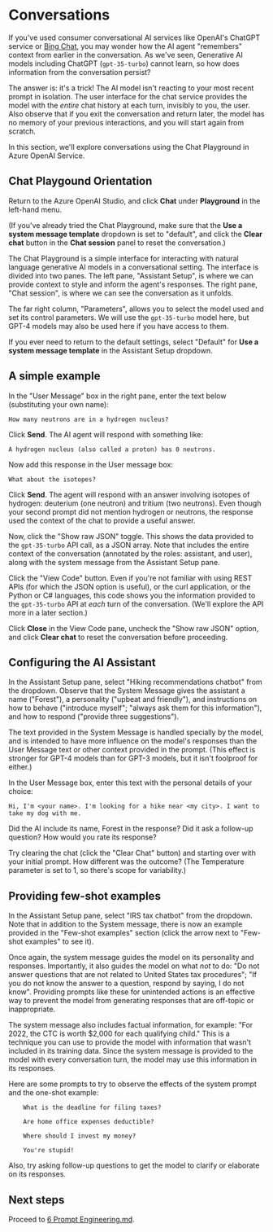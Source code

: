 # Conversations

If you've used consumer conversational AI services like OpenAI's ChatGPT service or [Bing Chat](https://bing.com/chat), you may wonder how the AI agent "remembers" context from earlier in the conversation. As we've seen, Generative AI models including ChatGPT (`gpt-35-turbo`) cannot learn, so how does information from the conversation persist?

The answer is: it's a trick! The AI model isn't reacting to your most recent prompt in isolation. The user interface for the chat service provides the model with the *entire* chat history at each turn, invisibly to you, the user. Also observe that if you exit the conversation and return later, the model has no memory of your previous interactions, and you will start again from scratch.

In this section, we'll explore conversations using the Chat Playground in Azure OpenAI Service.

## Chat Playgound Orientation

Return to the Azure OpenAI Studio, and click **Chat** under **Playground** in the left-hand menu. 

(If you've already tried the Chat Playground, 
make sure that the **Use a system message template** dropdown is set to "default", 
and click the **Clear chat** button in the **Chat session** panel to reset the conversation.)

The Chat Playground is a simple interface for interacting with natural language generative AI models in a conversational setting. The interface is divided into two panes. The left pane, "Assistant Setup", is where we can provide context to style and inform the agent's responses. The right pane, "Chat session", is where we can see the conversation as it unfolds.

The far right column, "Parameters", allows you to select the model used and set its control parameters. We will use the `gpt-35-turbo` model here, but GPT-4 models may also be used here if you have access to them.

If you ever need to return to the default settings, select "Default" for **Use a system message template** in the Assistant Setup dropdown. 

## A simple example

In the "User Message" box in the right pane, enter the text below (substituting your own name):

    How many neutrons are in a hydrogen nucleus?

Click **Send**. The AI agent will respond with something like:

    A hydrogen nucleus (also called a proton) has 0 neutrons.

Now add this response in the User message box:

    What about the isotopes?

Click **Send**. The agent will respond with an answer involving isotopes of hydrogen: deuterium (one neutron) and tritium (two neutrons). Even though your second prompt did not mention hydrogen or neutrons, the response used the context of the chat to provide a  useful answer.

Now, click the "Show raw JSON" toggle. This shows the data provided to the `gpt-35-turbo` API call, as a JSON array. Note that includes the entire context of the conversation (annotated by the roles: assistant, and user), along with the system message from the Assistant Setup pane.

Click the "View Code" button. Even if you're not familiar with using REST APIs (for which the JSON option is useful), or the curl application, or the Python or C# languages, this code shows you the information provided to the `gpt-35-turbo` API at *each* turn of the conversation. (We'll explore the API more in a later section.)

Click **Close** in the View Code pane, uncheck the "Show raw JSON" option, and click **Clear chat** to reset the conversation before proceeding.

## Configuring the AI Assistant

In the Assistant Setup pane, select "Hiking recommendations chatbot" from the dropdown. Observe that the System Message gives the assistant a name ("Forest"), a personality ("upbeat and friendly"), and instructions on how to behave ("introduce myself"; "always ask them for this information"), and how to respond ("provide three suggestions").

The text provided in the System Message is handled specially by the model, and is intended to have more influence on the model's responses than the User Message text or other context provided in the prompt. (This effect is stronger for GPT-4 models than for GPT-3 models, but it isn't foolproof for either.)

In the User Message box, enter this text with the personal details of your choice:

    Hi, I'm <your name>. I'm looking for a hike near <my city>. I want to take my dog with me.

Did the AI include its name, Forest in the response? Did it ask a follow-up question? How would you rate its response?

Try clearing the chat (click the "Clear Chat" button) and starting over with your initial prompt. How different was the outcome? (The Temperature parameter is set to 1, so there's scope for variability.)

## Providing few-shot examples

In the Assistant Setup pane, select "IRS tax chatbot" from the dropdown. Note that in addition to the System message, there is now an example provided in the "Few-shot examples" section (click the arrow next to "Few-shot examples" to see it).

Once again, the system message guides the model on its personality and responses. Importantly, it also guides the model on what *not* to do: "Do not answer questions that are not related to United States tax procedures"; "If you do not know the answer to a question, respond by saying, I do not know". Providing prompts like these for unintended actions is an effective way to prevent the model from generating responses that are off-topic or inappropriate.

The system message also includes factual information, for example: "For 2022, the CTC is worth $2,000 for each qualifying child." This is a technique you can use to provide the model with information that wasn't included in its training data. Since the system message is provided to the model with every conversation turn, the model may use this information in its responses.

Here are some prompts to try to observe the effects of the system prompt and the one-shot example:

```
    What is the deadline for filing taxes?
```
```
    Are home office expenses deductible?
```
```
    Where should I invest my money?
```
```
    You're stupid!
```

Also, try asking follow-up questions to get the model to clarify or elaborate on its responses.

## Next steps

Proceed to [6 Prompt Engineering.md](6%20Prompt%20Engineering.md).
